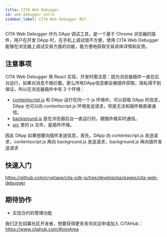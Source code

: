 ```yaml
---
title: CITA Web Debugger
id: web-debugger-intro
sidebar_label: CITA Web Debugger 简介
---
```


CITA Web Debugger 作为 DApp 调试工具，是一个基于 Chrome 浏览器的插件，用户在开发 DApp 时，在手机上调试很不方便，使用 CITA Web Debugger 能够在浏览器上调试交易方面的功能，能方便地获取交易具体详情和反馈。

## 注意事项

CITA Web Debugger 用 React 实现，开发时需注意：因为浏览器插件一直在后台运行，如果对消息不做拦截，那么所有DApp信息都会被插件获取，隐私得不到保证，所以在浏览器插件中有 3 个环境：

* [contentscript.js](https://github.com/cryptape/cita-sdk-js/blob/develop/packages/cita-web-debugger/public/contentscript.js) 和 DApp 运行在同一个 js 环境中，可以获取 DApp 的信息，DApp 也可以向 contentscript.js 环境发送请求，但是无法和插件做直接通信。
* [background.js](https://github.com/cryptape/cita-sdk-js/blob/develop/packages/cita-web-debugger/public/background.js) 是在浏览器后台一直运行的，跟插件做实时通信。
* [src](https://github.com/cryptape/cita-sdk-js/tree/develop/packages/cita-web-debugger/src) 里的 js 文件，是插件环境。

因此 DApp 如果想要向插件发送信息，首先，DApp 向 contentscript.js 发送请求，contentscript.js 再向 background.js 发送请求，background.js 再向插件发送请求

## 快速入门

https://github.com/cryptape/cita-sdk-js/tree/develop/packages/cita-web-debugger

## 期待协作

* 实现合约的管理功能

我们正在招募社区开发者，想要获得更多资讯欢迎申请加入 CITAHub：https://www.citahub.com/#joinArea